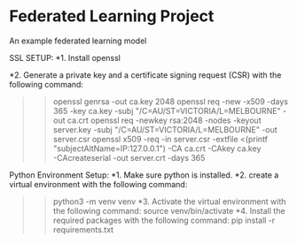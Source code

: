 # Federated Learning Project
 An example federated learning model
 
SSL SETUP:
*1. Install openssl

*2. Generate a private key and a certificate signing request (CSR) with the following command:

>> openssl genrsa -out ca.key 2048
>> openssl req -new -x509 -days 365 -key ca.key -subj "/C=AU/ST=VICTORIA/L=MELBOURNE" -out ca.crt
>> openssl req -newkey rsa:2048 -nodes -keyout server.key -subj "/C=AU/ST=VICTORIA/L=MELBOURNE" -out server.csr
>> openssl x509 -req -in server.csr -extfile <(printf "subjectAltName=IP:127.0.0.1") -CA ca.crt -CAkey ca.key \
        -CAcreateserial -out server.crt -days 365

Python Environment Setup:
*1. Make sure python is installed.
*2. create a virtual environment with the following command:
>> python3 -m venv venv
*3. Activate the virtual environment with the following command:
>> source venv/bin/activate
*4. Install the required packages with the following command:
>> pip install -r requirements.txt
